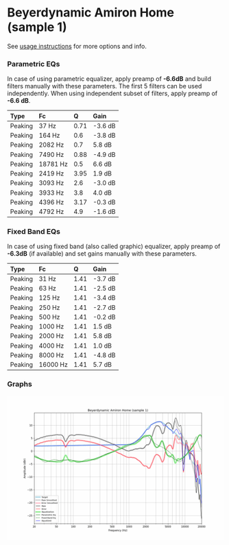 # Beyerdynamic Amiron Home (sample 1)
See [usage instructions](https://github.com/jaakkopasanen/AutoEq#usage) for more options and info.

### Parametric EQs
In case of using parametric equalizer, apply preamp of **-6.6dB** and build filters manually
with these parameters. The first 5 filters can be used independently.
When using independent subset of filters, apply preamp of **-6.6 dB**.

| Type    | Fc       |    Q | Gain    |
|:--------|:---------|:-----|:--------|
| Peaking | 37 Hz    | 0.71 | -3.6 dB |
| Peaking | 164 Hz   | 0.6  | -3.8 dB |
| Peaking | 2082 Hz  | 0.7  | 5.8 dB  |
| Peaking | 7490 Hz  | 0.88 | -4.9 dB |
| Peaking | 18781 Hz | 0.5  | 6.6 dB  |
| Peaking | 2419 Hz  | 3.95 | 1.9 dB  |
| Peaking | 3093 Hz  | 2.6  | -3.0 dB |
| Peaking | 3933 Hz  | 3.8  | 4.0 dB  |
| Peaking | 4396 Hz  | 3.17 | -0.3 dB |
| Peaking | 4792 Hz  | 4.9  | -1.6 dB |

### Fixed Band EQs
In case of using fixed band (also called graphic) equalizer, apply preamp of **-6.3dB**
(if available) and set gains manually with these parameters.

| Type    | Fc       |    Q | Gain    |
|:--------|:---------|:-----|:--------|
| Peaking | 31 Hz    | 1.41 | -3.7 dB |
| Peaking | 63 Hz    | 1.41 | -2.5 dB |
| Peaking | 125 Hz   | 1.41 | -3.4 dB |
| Peaking | 250 Hz   | 1.41 | -2.7 dB |
| Peaking | 500 Hz   | 1.41 | -0.2 dB |
| Peaking | 1000 Hz  | 1.41 | 1.5 dB  |
| Peaking | 2000 Hz  | 1.41 | 5.8 dB  |
| Peaking | 4000 Hz  | 1.41 | 1.0 dB  |
| Peaking | 8000 Hz  | 1.41 | -4.8 dB |
| Peaking | 16000 Hz | 1.41 | 5.7 dB  |

### Graphs
![](./Beyerdynamic%20Amiron%20Home%20(sample%201).png)